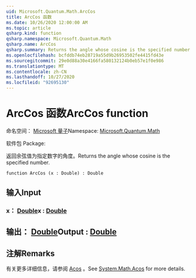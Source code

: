 ```yaml
---
uid: Microsoft.Quantum.Math.ArcCos
title: ArcCos 函数
ms.date: 10/26/2020 12:00:00 AM
ms.topic: article
qsharp.kind: function
qsharp.namespace: Microsoft.Quantum.Math
qsharp.name: ArcCos
qsharp.summary: Returns the angle whose cosine is the specified number.
ms.openlocfilehash: bcfddb74eb28719a55d9b26953502fe4415fd43e
ms.sourcegitcommit: 29e0d88a30e4166fa580132124b0eb57e1f0e986
ms.translationtype: MT
ms.contentlocale: zh-CN
ms.lasthandoff: 10/27/2020
ms.locfileid: "92695130"
---
```

# <a name="arccos-function"></a><span data-ttu-id="fa7e6-102">ArcCos 函数</span><span class="sxs-lookup"><span data-stu-id="fa7e6-102">ArcCos function</span></span>

<span data-ttu-id="fa7e6-103">命名空间： [Microsoft 量子](xref:Microsoft.Quantum.Math)</span><span class="sxs-lookup"><span data-stu-id="fa7e6-103">Namespace: [Microsoft.Quantum.Math](xref:Microsoft.Quantum.Math)</span></span>

<span data-ttu-id="fa7e6-104">软件包 [](https://nuget.org/packages/)</span><span class="sxs-lookup"><span data-stu-id="fa7e6-104">Package: [](https://nuget.org/packages/)</span></span>


<span data-ttu-id="fa7e6-105">返回余弦值为指定数字的角度。</span><span class="sxs-lookup"><span data-stu-id="fa7e6-105">Returns the angle whose cosine is the specified number.</span></span>

```qsharp
function ArcCos (x : Double) : Double
```


## <a name="input"></a><span data-ttu-id="fa7e6-106">输入</span><span class="sxs-lookup"><span data-stu-id="fa7e6-106">Input</span></span>

### <a name="x--double"></a><span data-ttu-id="fa7e6-107">x： [Double](xref:microsoft.quantum.lang-ref.double)</span><span class="sxs-lookup"><span data-stu-id="fa7e6-107">x : [Double](xref:microsoft.quantum.lang-ref.double)</span></span>





## <a name="output--double"></a><span data-ttu-id="fa7e6-108">输出： [Double](xref:microsoft.quantum.lang-ref.double)</span><span class="sxs-lookup"><span data-stu-id="fa7e6-108">Output : [Double](xref:microsoft.quantum.lang-ref.double)</span></span>



## <a name="remarks"></a><span data-ttu-id="fa7e6-109">注解</span><span class="sxs-lookup"><span data-stu-id="fa7e6-109">Remarks</span></span>

<span data-ttu-id="fa7e6-110">有关更多详细信息，请参阅 [Acos](https://docs.microsoft.com/dotnet/api/system.math.acos) 。</span><span class="sxs-lookup"><span data-stu-id="fa7e6-110">See [System.Math.Acos](https://docs.microsoft.com/dotnet/api/system.math.acos) for more details.</span></span>